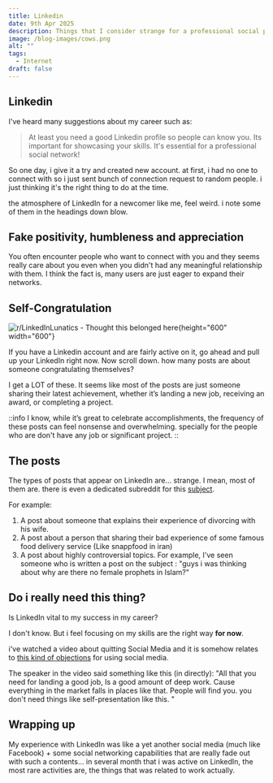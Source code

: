 ```yaml
---
title: Linkedin
date: 9th Apr 2025
description: Things that I consider strange for a professional social platform
image: /blog-images/cows.png
alt: ""
tags:
  - Internet
draft: false
---
```


## Linkedin

I've heard many suggestions about my career such as:

> At least you need a good Linkedin profile so people can know you. Its important for showcasing your skills. It's essential for a professional social network!

So one day, i give it a try and created new account. at first, i had no one to connect with so i just sent bunch of connection request to random people. i just thinking it's the right thing to do at the time.

the atmosphere of LinkedIn for a newcomer like me, feel weird. i note some of them in the headings down blow.

## Fake positivity, humbleness and appreciation

You often encounter people who want to connect with you and they seems really care about you even when you didn't had any meaningful relationship with them. I think the fact is, many users are just eager to expand their networks.

## Self-Congratulation

![r/LinkedInLunatics - Thought this belonged here](https://i.redd.it/z3vs5dxu02se1.png){height="600" width="600"}

If you have a Linkedin account and are fairly active on it, go ahead and pull up your LinkedIn right now. Now scroll down. how many posts are about someone congratulating themselves?

I get a LOT of these. It seems like most of the posts are just someone sharing their latest achievement, whether it’s landing a new job, receiving an award, or completing a project.

::info
I know, while it’s great to celebrate accomplishments, the frequency of these posts can feel nonsense and overwhelming. specially for the people who are don't have any job or significant project.
::

## The posts

The types of posts that appear on LinkedIn are... strange. I mean, most of them are. there is even a dedicated subreddit for this [subject](https://www.reddit.com/r/LinkedInLunatics/).

For example:

1. A post about someone that explains their experience of divorcing with his wife.
2. A post about a person that sharing their bad experience of some famous food delivery service (Like snappfood in iran)
3. A post about highly controversial topics. For example, I've seen someone who is written a post on the subject : "guys i was thinking about why are there no female prophets in Islam?"

## Do i really need this thing?

Is LinkedIn vital to my success in my career?

I don't know. But i feel focusing on my skills are the right way **for now**.

i've watched a video about quitting Social Media and it is somehow relates to [this kind of objections](https://youtu.be/3E7hkPZ-HTk?si=xcdO0hexCNoZpj14\&t=281) for using social media.

The speaker in the video said something like this (in directly): "All that you need for landing a good job, Is a good amount of deep work. Cause everything in the market falls in places like that. People will find you. you don't need things like self-presentation like this. "

## Wrapping up

My experience with LinkedIn was like a yet another social media (much like Facebook) + some social networking capabilities that are really fade out with such a contents... in several month that i was active on LinkedIn, the most rare activities are, the things that was related to work actually.
